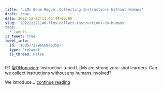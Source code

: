 ```yaml
---
title: 'LLMs Gone Rogue: Collecting Instructions Without Humans'
draft: true
date: 2022-12-22T11:46:44+00:00
slug: '202212221146-llms-collect-instructions-no-humans'
tags:
  - tweets
is_tweet: true
tweet_info:
  id: '1605771796669763587'
  type: 'retweet'
  is_thread: False
---
```




RT [@OHonovich](https://x.com/OHonovich): Instruction-tuned LLMs are strong zero-shot learners. Can we collect instructions without any humans involved?

We introduce… [continue reading](https://x.com/sytelus/status/1605771796669763587)
